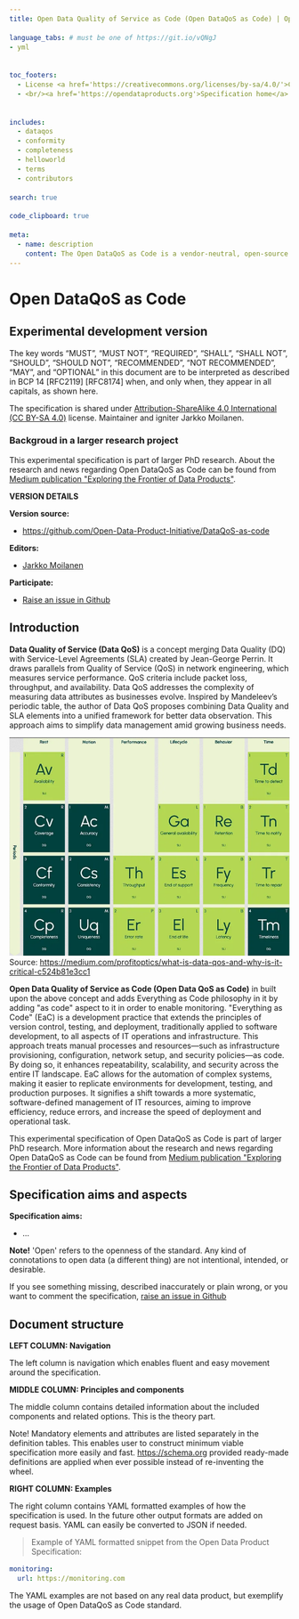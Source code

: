 ```yaml
---
title: Open Data Quality of Service as Code (Open DataQoS as Code) | Open Data Product Initiative

language_tabs: # must be one of https://git.io/vQNgJ
- yml


toc_footers:
  - License <a href='https://creativecommons.org/licenses/by-sa/4.0/'>CC BY-SA 4.0</a>
  - <br/><a href='https://opendataproducts.org'>Specification home</a>


includes:
  - dataqos
  - conformity
  - completeness
  - helloworld
  - terms
  - contributors

search: true

code_clipboard: true

meta:
  - name: description
    content: The Open DataQoS as Code is a vendor-neutral, open-source machine-readable data product quality and service metadata model. It applies Everything as Code philosophy into the data products.  
---
```


# Open DataQoS as Code

## Experimental development version 

The key words “MUST”, “MUST NOT”, “REQUIRED”, “SHALL”, “SHALL NOT”, “SHOULD”, “SHOULD NOT”, “RECOMMENDED”, “NOT RECOMMENDED”, “MAY”, and “OPTIONAL” in this document are to be interpreted as described in BCP 14 [RFC2119] [RFC8174] when, and only when, they appear in all capitals, as shown here.

The specification is shared under <a href='https://creativecommons.org/licenses/by-sa/4.0/'>Attribution-ShareAlike 4.0 International (CC BY-SA 4.0)</a> license. Maintainer and igniter Jarkko Moilanen. 

### Backgroud in a larger research project 

This experimental specification is part of larger PhD research. About the research and news regarding Open DataQoS as Code can be found from <a href="https://medium.com/exploring-the-frontier-of-data-products">Medium publication "Exploring the Frontier of Data Products"</a>. 


**VERSION DETAILS**

**Version source:**

* <a href="https://github.com/Open-Data-Product-Initiative/DataQoS-as-code">https://github.com/Open-Data-Product-Initiative/DataQoS-as-code</a>



**Editors:**

* <a href="https://www.linkedin.com/in/jarkkomoilanen/">Jarkko Moilanen</a>


**Participate:**

* [Raise an issue in Github](https://github.com/Open-Data-Product-Initiative/DataQoS-as-code/issues)

## Introduction

**Data Quality of Service (Data QoS)** is a concept merging Data Quality (DQ) with Service-Level Agreements (SLA) created by Jean-George Perrin. It draws parallels from Quality of Service (QoS) in network engineering, which measures service performance. QoS criteria include packet loss, throughput, and availability. Data QoS addresses the complexity of measuring data attributes as businesses evolve. Inspired by Mandeleev’s periodic table, the author of Data QoS proposes combining Data Quality and SLA elements into a unified framework for better data observation. This approach aims to simplify data management amid growing business needs.

![Data QoS model by Jean-George Perrin](https://raw.githubusercontent.com/Open-Data-Product-Initiative/DataQoS-as-code/main/source/images/dataqos.png)
Source: https://medium.com/profitoptics/what-is-data-qos-and-why-is-it-critical-c524b81e3cc1


**Open Data Quality of Service as Code (Open Data QoS as Code)** in built upon the above concept and adds Everything as Code philosophy in it by adding "as code" aspect to it in order to enable monitoring. "Everything as Code" (EaC) is a development practice that extends the principles of version control, testing, and deployment, traditionally applied to software development, to all aspects of IT operations and infrastructure. This approach treats manual processes and resources—such as infrastructure provisioning, configuration, network setup, and security policies—as code. By doing so, it enhances repeatability, scalability, and security across the entire IT landscape. EaC allows for the automation of complex systems, making it easier to replicate environments for development, testing, and production purposes. It signifies a shift towards a more systematic, software-defined management of IT resources, aiming to improve efficiency, reduce errors, and increase the speed of deployment and operational task. 

This experimental specification of Open DataQoS as Code is part of larger PhD research. More information about the research and news regarding Open DataQoS as Code can be found from <a href="https://medium.com/exploring-the-frontier-of-data-products">Medium publication "Exploring the Frontier of Data Products"</a>. 

## Specification aims and aspects

**Specification aims:**

* ...

**Note!** 'Open' refers to the openness of the standard. Any kind of connotations to open data (a different thing) are not intentional, intended, or desirable.


If you see something missing, described inaccurately or plain wrong, or you want to comment the specification, [raise an issue in Github](https://github.com/Open-Data-Product-Initiative/DataQoS-as-code/issues)

## Document structure

**LEFT COLUMN: Navigation**

The left column is navigation which enables fluent and easy movement around the specification. 

**MIDDLE COLUMN: Principles and components**

The middle column contains detailed information about the included components and related options. This is the theory part. 

Note! Mandatory elements and attributes are listed separately in the definition tables. This enables user to construct minimum viable specification more easily and fast. https://schema.org provided ready-made definitions are applied when ever possible instead of re-inventing the wheel. 

**RIGHT COLUMN: Examples**

The right column contains YAML formatted examples of how the specification is used. In the future other output formats are added on request basis. YAML can easily be converted to JSON if needed. 

> Example of YAML formatted snippet from the Open Data Product Specification:

```yml
monitoring:
  url: https://monitoring.com
```


<aside class="notice">
The YAML examples are not based on any real data product, but exemplify the usage of Open DataQoS as Code standard. 

</aside>



